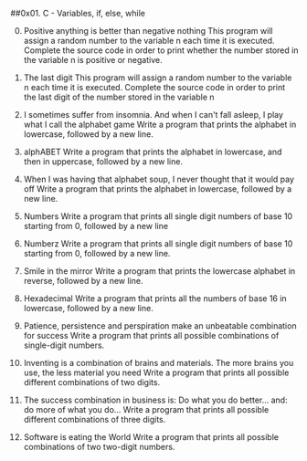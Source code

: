 ##0x01. C - Variables, if, else, while

0. Positive anything is better than negative nothing
	This program will assign a random number to the variable n each time it is executed. Complete the source code in order to 		print whether the number stored in the variable n is positive or negative.

1. The last digit
	This program will assign a random number to the variable n each time it is executed. Complete the source code in order to 
		print the last digit of the number stored in the variable n

2. I sometimes suffer from insomnia. And when I can't fall asleep, I play what I call the alphabet game
	Write a program that prints the alphabet in lowercase, followed by a new line.

3. alphABET
	Write a program that prints the alphabet in lowercase, and then in uppercase, followed by a new line.

4. When I was having that alphabet soup, I never thought that it would pay off
	Write a program that prints the alphabet in lowercase, followed by a new line.

5. Numbers
	Write a program that prints all single digit numbers of base 10 starting from 0, followed by a new line

6. Numberz
	Write a program that prints all single digit numbers of base 10 starting from 0, followed by a new line.

7. Smile in the mirror
	Write a program that prints the lowercase alphabet in reverse, followed by a new line.

8. Hexadecimal
	Write a program that prints all the numbers of base 16 in lowercase, followed by a new line.

9. Patience, persistence and perspiration make an unbeatable combination for success
	Write a program that prints all possible combinations of single-digit numbers.

10. Inventing is a combination of brains and materials. The more brains you use, the less material you need
	Write a program that prints all possible different combinations of two digits.

11. The success combination in business is: Do what you do better... and: do more of what you do...
	Write a program that prints all possible different combinations of three digits.

12. Software is eating the World
	Write a program that prints all possible combinations of two two-digit numbers.

